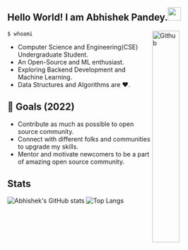 ## Hello World! I am Abhishek Pandey.<img src="https://raw.githubusercontent.com/iampavangandhi/iampavangandhi/master/gifs/Hi.gif" width="30px">

<!--
**abhishak3/abhishak3** is a ✨ _special_ ✨ repository because its `README.md` (this file) appears on your GitHub profile.

Here are some ideas to get you started:

-->

<img width="35%" align="right" alt="Github" src="https://user-images.githubusercontent.com/48678280/88862734-4903af80-d201-11ea-968b-9c939d88a37c.gif" />

`$ whoami`

- Computer Science and Engineering(CSE) Undergraduate Student.
- An Open-Source and ML enthusiast.
- Exploring Backend Development and Machine Learning.
- Data Structures and Algorithms are ❤️.

## 🎯 Goals (2022)
- Contribute as much as possible to open source community.
- Connect with different folks and communities to upgrade my skills.
- Mentor and motivate newcomers to be a part of amazing open source community.

## Stats
![Abhishek's GitHub stats](https://github-readme-stats.vercel.app/api?username=abhishak3&show_icons=true&theme=algolia)
![Top Langs](https://github-readme-stats.vercel.app/api/top-langs/?username=abhishak3&layout=compact&theme=algolia)

<!-- Stat's from https://github.com/anuraghazra/github-readme-stats -->
